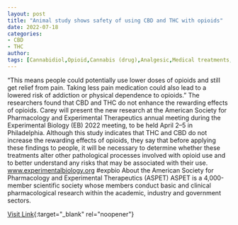 ```yaml
---
layout: post
title: "Animal study shows safety of using CBD and THC with opioids"
date: 2022-07-18
categories:
- CBD
- THC
author: 
tags: [Cannabidiol,Opioid,Cannabis (drug),Analgesic,Medical treatments,Pharmacology,Therapy,Health sciences,Health,Clinical medicine,Medicine,Medical specialties,Psychoactive drugs,Drugs,Health care,Drugs acting on the nervous system,Diseases and disorders]
---
```



“This means people could potentially use lower doses of opioids and still get relief from pain. Taking less pain medication could also lead to a lowered risk of addiction or physical dependence to opioids.”    The researchers found that CBD and THC do not enhance the rewarding effects of opioids. Carey will present the new research at the American Society for Pharmacology and Experimental Therapeutics annual meeting during the Experimental Biology (EB) 2022 meeting, to be held April 2–5 in Philadelphia. Although this study indicates that THC and CBD do not increase the rewarding effects of opioids, they say that before applying these findings to people, it will be necessary to determine whether these treatments alter other pathological processes involved with opioid use and to better understand any risks that may be associated with their use. www.experimentalbiology.org #expbio  About the American Society for Pharmacology and Experimental Therapeutics (ASPET)  ASPET is a 4,000-member scientific society whose members conduct basic and clinical pharmacological research within the academic, industry and government sectors.

[Visit Link](https://www.eurekalert.org/news-releases/947454){:target="_blank" rel="noopener"}


